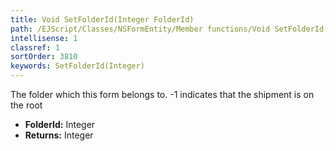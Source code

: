 ```yaml
---
title: Void SetFolderId(Integer FolderId)
path: /EJScript/Classes/NSFormEntity/Member functions/Void SetFolderId(Integer p_0)
intellisense: 1
classref: 1
sortOrder: 3810
keywords: SetFolderId(Integer)
---
```



The folder which this form belongs to. -1 indicates that the shipment is on the root



* **FolderId:** Integer
* **Returns:** Integer


